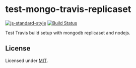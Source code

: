 # test-mongo-travis-replicaset 

[![js-standard-style](https://img.shields.io/badge/code%20style-standard-brightgreen.svg?style=flat)](http://standardjs.com/)
[![Build Status](https://travis-ci.org/lependu/test-mongo-travis-replicaset.svg?branch=master)](https://travis-ci.org/lependu/test-mongo-travis-replicaset)

Test Travis build setup with mongodb replicaset and nodejs.

## License
Licensed under [MIT](./LICENSE).

